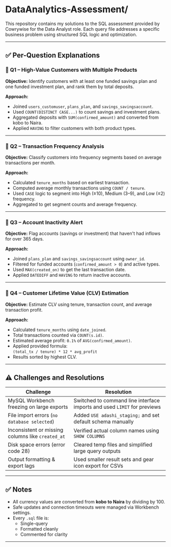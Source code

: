 # DataAnalytics-Assessment/
This repository contains my solutions to the SQL assessment provided by Cowrywise for the Data Analyst role. Each query file addresses a specific business problem using structured SQL logic and optimization.


---

## ✅ Per-Question Explanations

### 🔹 **Q1 – High-Value Customers with Multiple Products**

**Objective:** Identify customers with at least one funded savings plan and one funded investment plan, and rank them by total deposits.

**Approach:**
- Joined `users_customuser`, `plans_plan`, and `savings_savingsaccount`.
- Used `COUNT(DISTINCT CASE...)` to count savings and investment plans.
- Aggregated deposits with `SUM(confirmed_amount)` and converted from kobo to Naira.
- Applied `HAVING` to filter customers with both product types.

---

### 🔹 **Q2 – Transaction Frequency Analysis**

**Objective:** Classify customers into frequency segments based on average transactions per month.

**Approach:**
- Calculated `tenure_months` based on earliest transaction.
- Computed average monthly transactions using `COUNT / tenure`.
- Used `CASE` logic to segment into High (≥10), Medium (3–9), and Low (≤2) frequency.
- Aggregated to get segment counts and average frequency.

---

### 🔹 **Q3 – Account Inactivity Alert**

**Objective:** Flag accounts (savings or investment) that haven't had inflows for over 365 days.

**Approach:**
- Joined `plans_plan` and `savings_savingsaccount` using `owner_id`.
- Filtered for funded accounts (`confirmed_amount > 0`) and active types.
- Used `MAX(created_on)` to get the last transaction date.
- Applied `DATEDIFF` and `HAVING` to return inactive accounts.

---

### 🔹 **Q4 – Customer Lifetime Value (CLV) Estimation**

**Objective:** Estimate CLV using tenure, transaction count, and average transaction profit.

**Approach:**
- Calculated `tenure_months` using `date_joined`.
- Total transactions counted via `COUNT(s.id)`.
- Estimated average profit: `0.1%` of `AVG(confirmed_amount)`.
- Applied provided formula:  
  `(total_tx / tenure) * 12 * avg_profit`
- Results sorted by highest CLV.

---

## ⚠️ Challenges and Resolutions

| Challenge | Resolution |
|----------|------------|
| MySQL Workbench freezing on large exports | Switched to command line interface imports and used `LIMIT` for previews |
| File import errors (`no database selected`) | Added `USE adashi_staging;` and set default schema manually |
| Inconsistent or missing columns like `created_at` | Verified actual column names using `SHOW COLUMNS` |
| Disk space errors (error code 28) | Cleared temp files and simplified large query outputs |
| Output formatting & export lags | Used smaller result sets and gear icon export for CSVs |

---

## ✅ Notes

- All currency values are converted from **kobo to Naira** by dividing by 100.
- Safe updates and connection timeouts were managed via Workbench settings.
- Every `.sql` file is:
  - Single-query
  - Formatted cleanly
  - Commented for clarity

---


